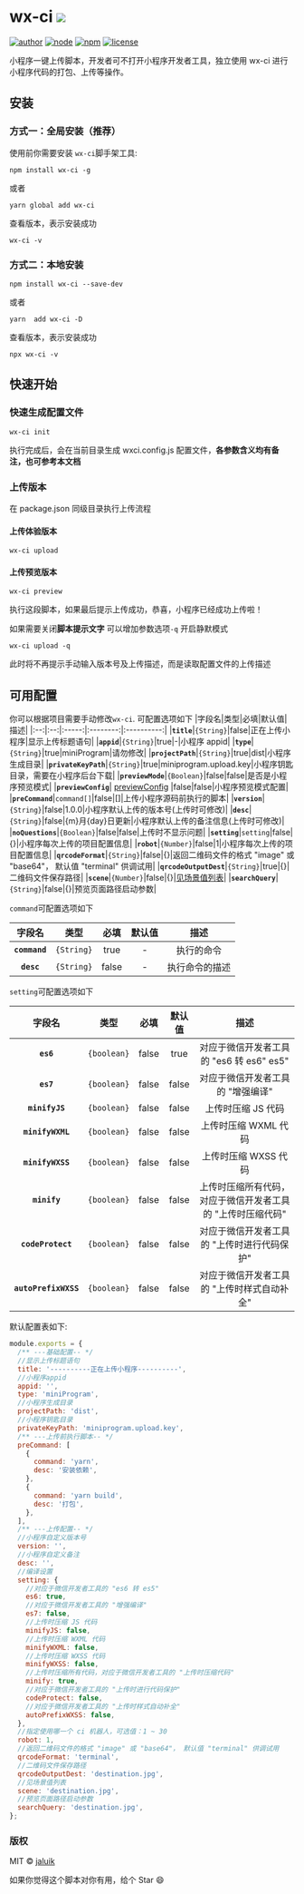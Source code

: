 # wx-ci <img src="https://img.shields.io/badge/wx--ci-%E5%B0%8F%E7%A8%8B%E5%BA%8F%E8%87%AA%E5%8A%A8%E5%8C%96%E8%84%9A%E6%9C%AC-green">

[![author](https://img.shields.io/badge/author-jaluik-f66.svg)](https://github.com/jaluik/wx-ci)
[![node](https://img.shields.io/badge/node-%3E%3D%206.9.0-3c9.svg)](https://github.com//jaluik/wx-ci)
[![npm](https://img.shields.io/badge/npm-%3E%3D%204.5.0-3c9.svg)](https://github.com/jaluik/wx-ci)
[![license](https://img.shields.io/badge/license-MIT-09f.svg)](https://github.com/JowayYoung/jaluik/wx-ci)

小程序一键上传脚本，开发者可不打开小程序开发者工具，独立使用 wx-ci 进行小程序代码的打包、上传等操作。

## 安装

### 方式一：全局安装（**推荐**）

使用前你需要安装 `wx-ci`脚手架工具:

```console
npm install wx-ci -g
```

或者

```console
yarn global add wx-ci
```

查看版本，表示安装成功

```console
wx-ci -v
```

### 方式二：本地安装

```console
npm install wx-ci --save-dev
```

或者

```console
yarn  add wx-ci -D
```

查看版本，表示安装成功

```console
npx wx-ci -v
```

## 快速开始

### 快速生成配置文件

```console
wx-ci init
```

执行完成后，会在当前目录生成 wxci.config.js 配置文件，**各参数含义均有备注，也可参考本文档**

### 上传版本

在 package.json 同级目录执行上传流程

#### 上传体验版本

```console
wx-ci upload
```

#### 上传预览版本

```console
wx-ci preview
```

执行这段脚本，如果最后提示上传成功，恭喜，小程序已经成功上传啦！

如果需要关闭**脚本提示文字**
可以增加参数选项`-q` 开启静默模式

```console
wx-ci upload -q
```

此时将不再提示手动输入版本号及上传描述，而是读取配置文件的上传描述

## 可用配置

你可以根据项目需要手动修改`wx-ci`.
可配置选项如下
|字段名|类型|必填|默认值|描述|
|:--:|:--:|:-----:|:--------:|:----------:|
|**`title`**|`{String}`|false|正在上传小程序|显示上传标题语句|
|**`appid`**|`{String}`|true|-|小程序 appid|
|**`type`**|`{String}`|true|miniProgram|请勿修改|
|**`projectPath`**|`{String}`|true|dist|小程序生成目录|
|**`privateKeyPath`**|`{String}`|true|miniprogram.upload.key|小程序钥匙目录，需要在小程序后台下载|
|**`previewMode`**|`{Boolean}`|false|false|是否是小程序预览模式|
|**`previewConfig`**| [previewConfig](https://www.npmjs.com/package/miniprogram-ci#%E5%8F%82%E6%95%B0-1) |false|false|小程序预览模式配置|
|**`preCommand`**|`command[]`|false|[]|上传小程序源码前执行的脚本|
|**`version`**|`{String}`|false|1.0.0|小程序默认上传的版本号(上传时可修改)|
|**`desc`**|`{String}`|false|{m}月{day}日更新|小程序默认上传的备注信息(上传时可修改)|
|**`noQuestions`**|`{Boolean}`|false|false|上传时不显示问题|
|**`setting`**|`setting`|false|{}|小程序每次上传的项目配置信息|
|**`robot`**|`{Number}`|false|1|小程序每次上传的项目配置信息|
|**`qrcodeFormat`**|`{String}`|false|{}|返回二维码文件的格式 "image" 或 "base64"， 默认值 "terminal" 供调试用|
|**`qrcodeOutputDest`**|`{String}`|true|{}|二维码文件保存路径|
|**`scene`**|`{Number}`|false|{}|[见场景值列表](https://developers.weixin.qq.com/miniprogram/dev/reference/scene-list.html)|
|**`searchQuery`**|`{String}`|false|{}|预览页面路径启动参数|

`command`可配置选项如下

|    字段名     |    类型    | 必填  | 默认值 |      描述      |
| :-----------: | :--------: | :---: | :----: | :------------: |
| **`command`** | `{String}` | true  |   -    |   执行的命令   |
|  **`desc`**   | `{String}` | false |   -    | 执行命令的描述 |

`setting`可配置选项如下

|        字段名        |    类型     | 必填  | 默认值 |                            描述                             |
| :------------------: | :---------: | :---: | :----: | :---------------------------------------------------------: |
|      **`es6`**       | `{boolean}` | false |  true  |          对应于微信开发者工具的 "es6 转 es6" es5"           |
|      **`es7`**       | `{boolean}` | false | false  |              对应于微信开发者工具的 "增强编译"              |
|    **`minifyJS`**    | `{boolean}` | false | false  |                     上传时压缩 JS 代码                      |
|   **`minifyWXML`**   | `{boolean}` | false | false  |                    上传时压缩 WXML 代码                     |
|   **`minifyWXSS`**   | `{boolean}` | false | false  |                    上传时压缩 WXSS 代码                     |
|     **`minify`**     | `{boolean}` | false | false  | 上传时压缩所有代码，对应于微信开发者工具的 "上传时压缩代码" |
|  **`codeProtect`**   | `{boolean}` | false | false  |         对应于微信开发者工具的 "上传时进行代码保护"         |
| **`autoPrefixWXSS`** | `{boolean}` | false | false  |         对应于微信开发者工具的 "上传时样式自动补全"         |

默认配置表如下:

```js
module.exports = {
  /** ---基础配置-- */
  //显示上传标题语句
  title: '----------正在上传小程序----------',
  //小程序appid
  appid: '',
  type: 'miniProgram',
  //小程序生成目录
  projectPath: 'dist',
  //小程序钥匙目录
  privateKeyPath: 'miniprogram.upload.key',
  /** ---上传前执行脚本-- */
  preCommand: [
    {
      command: 'yarn',
      desc: '安装依赖',
    },
    {
      command: 'yarn build',
      desc: '打包',
    },
  ],
  /** ---上传配置-- */
  //小程序自定义版本号
  version: '',
  //小程序自定义备注
  desc: '',
  //编译设置
  setting: {
    //对应于微信开发者工具的 "es6 转 es5"
    es6: true,
    //对应于微信开发者工具的 "增强编译"
    es7: false,
    //上传时压缩 JS 代码
    minifyJS: false,
    //上传时压缩 WXML 代码
    minifyWXML: false,
    //上传时压缩 WXSS 代码
    minifyWXSS: false,
    //上传时压缩所有代码，对应于微信开发者工具的 "上传时压缩代码"
    minify: true,
    //对应于微信开发者工具的 "上传时进行代码保护"
    codeProtect: false,
    //对应于微信开发者工具的 "上传时样式自动补全"
    autoPrefixWXSS: false,
  },
  //指定使用哪一个 ci 机器人，可选值：1 ~ 30
  robot: 1,
  //返回二维码文件的格式 "image" 或 "base64"， 默认值 "terminal" 供调试用
  qrcodeFormat: 'terminal',
  //二维码文件保存路径
  qrcodeOutputDest: 'destination.jpg',
  //见场景值列表
  scene: 'destination.jpg',
  //预览页面路径启动参数
  searchQuery: 'destination.jpg',
};
```

### 版权

MIT © [jaluik](https://github.com/jaluik)

如果你觉得这个脚本对你有用，给个 Star 😄
